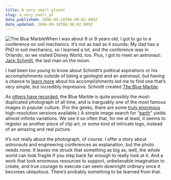 ```yaml
---
title: A very small planet
slug: a_very_small_pl
date_published: 2006-09-18T06:00:02.000Z
date_updated: 2006-09-18T06:00:02.000Z
---
```


![The Blue Marble](http://www.dashes.com/anil/images/blue-marble-white.jpg)When I was about 8 or 9 years old, I got to go to a conference on soil mechanics. It’s not as bad as it sounds; My dad has a PhD in soil mechanics, so I learned a lot, and the conference was in Orlando, so we visited Disney World, too. Plus, I got to meet an astronaut: [Jack Schmitt](http://www.jsc.nasa.gov/Bios/htmlbios/schmitt-hh.html), the last man on the moon.

I had been too young to know about Schmitt’s political aspirations or his accomplishments outside of being a geologist and an astronaut, but having a chance to [learn more](http://en.wikipedia.org/wiki/Harrison_Schmitt) about his accomplishments led me to find one that’s very simple, but incredibly impressive. Schmitt created [The Blue Marble](http://en.wikipedia.org/wiki/The_Blue_Marble).

As [others have recorded](http://neil.fraser.name/writing/earth/), the Blue Marble is quite possibly the most-duplicated photograph of all time, and is inarguably one of the most famous images in popular culture. (For the geeks, there are some [truly enormous](http://dumps.wikimedia.org/blue_marble/) high-resolution versions available.) A simple image search for “[earth](http://images.google.com/images?q=earth)” yields almost infinite variations. We see it so often that, for me at least, it seems to register as another piece of clip art, or some kind of intricate logo, instead of an amazing and real picture.

It’s not really about the photograph, of course. I offer a story about astronauts and engineering conferences as explanation, but the photo needs none. It leaves me struck that something as big as, well, the *whole world* can look fragile if you step back far enough to really look at it. And a work that took enormous resources to support, unbelievable imagination to create, and true courage to execute can seem downright ordinary once it becomes ubiquitous. There’s probably something to be learned from that.
